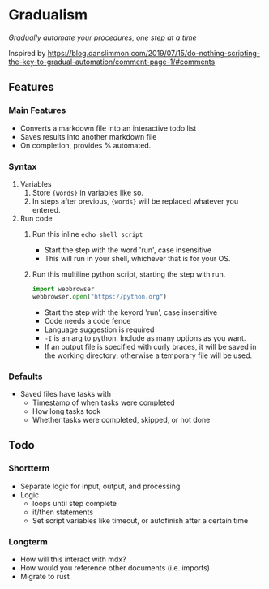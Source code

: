 # Gradualism

*Gradually automate your procedures, one step at a time*

Inspired by https://blog.danslimmon.com/2019/07/15/do-nothing-scripting-the-key-to-gradual-automation/comment-page-1/#comments

## Features

### Main Features

* Converts a markdown file into an interactive todo list
* Saves results into another markdown file
* On completion, provides % automated. 

### Syntax

1. Variables
    1. Store `{words}` in variables like so.
    2. In steps after previous, `{words}` will be replaced whatever you entered.
2. Run code
    1. Run this inline `echo shell script`
        * Start the step with the word 'run', case insensitive
        * This will run in your shell, whichever that is for your OS.
    2. Run this multiline python script, starting the step with run.
        ```python -I {example.py}
        import webbrowser
        webbrowser.open("https://python.org")
        ```
        
        * Start the step with the keyord 'run', case insensitive
        * Code needs a code fence 
        * Language suggestion is required
        * `-I` is an arg to python. Include as many options as you want.
        * If an output file is specified with curly braces, it will be saved in
            the working directory; otherwise a temporary file will be used. 

### Defaults
* Saved files have tasks with 
    * Timestamp of when tasks were completed
    * How long tasks took
    * Whether tasks were completed, skipped, or not done
    
## Todo
### Shortterm
* Separate logic for input, output, and processing
* Logic
    * loops until step complete
    * if/then statements
    * Set script variables like timeout, or autofinish after a certain time

### Longterm
* How will this interact with mdx?
* How would you reference other documents (i.e. imports)
* Migrate to rust
